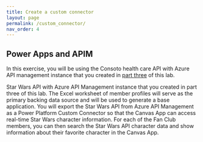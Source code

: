 ```yaml
---
title: Create a custom connector
layout: page
permalink: /custom_connector/
nav_order: 4
---
```


## Power Apps and APIM
In this exercise, you will be using the Consoto health care API with Azure API management instance that you created in [part three](/architecture/) of this lab.


Star Wars API with Azure API Management instance that you created in part three of this lab. The Excel worksheet of member profiles will serve as the primary backing data source and will be used to generate a base application. You will export the Star Wars API from Azure API Management as a Power Platform Custom Connector so that the Canvas App can access real-time Star Wars character information. For each of the Fan Club members, you can then search the Star Wars API character data and show information about their favorite character in the Canvas App.